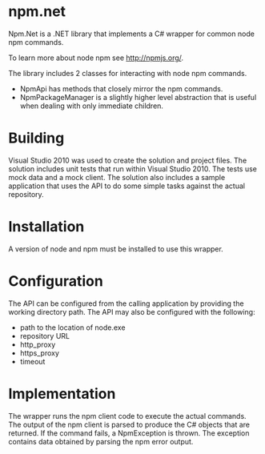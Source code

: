 npm.net
=======
Npm.Net is a .NET library that implements a C# wrapper for common node npm commands.

To learn more about node npm see http://npmjs.org/.

The library includes 2 classes for interacting with node npm commands.
  - NpmApi has methods that closely mirror the npm commands.
  - NpmPackageManager is a slightly higher level abstraction that is useful when dealing with only immediate children.

Building
========
Visual Studio 2010 was used to create the solution and project files.
The solution includes unit tests that run within Visual Studio 2010. The tests use mock data and a mock client.
The solution also includes a sample application that uses the API to do some simple tasks against the actual repository.

Installation
============
A version of node and npm must be installed to use this wrapper.

Configuration
=============
The API can be configured from the calling application by providing the working directory path.
The API may also be configured with the following:
  - path to the location of node.exe
  - repository URL
  - http_proxy
  - https_proxy
  - timeout

Implementation
==============
The wrapper runs the npm client code to execute the actual commands. The output of the npm client is parsed to produce the C# objects that are returned.
If the command fails, a NpmException is thrown. The exception contains data obtained by parsing the npm error output.

